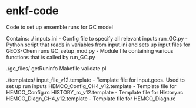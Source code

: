 # enkf-code
Code to set up ensemble runs for GC model

Contains:
  ./
  inputs.ini - Config file to specify all relevant inputs
  run_GC.py - Python script that reads in variables from input.ini and sets up input files for GEOS-Chem runs
  GC_setup_mod.py - Module file containing various functions that is called by run_GC.py
  
  ./gc_files/
  getRuninfo
  Makefile
  validate.pl
  
  ./templates/
  input_file_v12.template - Template file for input.geos. Used to set up run inputs
  HEMCO_Config_CH4_v12.template - Template file for HEMCO_Config.rc
  HISTORY_rc_v12.template - Template file for History.rc
  HEMCO_Diagn_CH4_v12.template - Template file for HEMCO_Diagn.rc
